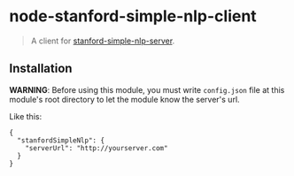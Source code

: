 # node-stanford-simple-nlp-client

> A client for [stanford-simple-nlp-server](https://github.com/xissy/node-stanford-simple-nlp-server).


## Installation
**WARNING**: Before using this module, you must write `config.json` file at this module's root directory to let the module know the server's url.

Like this:
```
{
  "stanfordSimpleNlp": {
    "serverUrl": "http://yourserver.com"
  }
}
```
